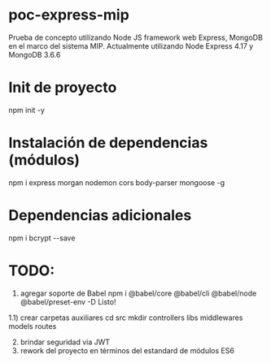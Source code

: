 # poc-express-mip
Prueba de concepto utilizando Node JS framework web Express, MongoDB en el marco del sistema MIP.
Actualmente utilizando Node Express 4.17 y MongoDB 3.6.6

# Init de proyecto
npm init -y

# Instalación de dependencias (módulos)
npm i express morgan nodemon cors body-parser mongoose -g 

# Dependencias adicionales
npm i bcrypt --save

# TODO:
1) agregar soporte de Babel
npm i @babel/core @babel/cli @babel/node @babel/preset-env -D
Listo!

1.1) crear carpetas auxiliares
cd src
mkdir controllers libs middlewares models routes

2) brindar seguridad via JWT
3) rework del proyecto en términos del estandard de módulos ES6


